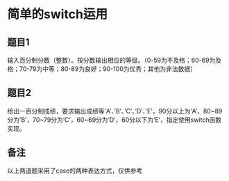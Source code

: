 # 简单的switch运用
## 题目1
输入百分制分数（整数）。按分数输出相应的等级。（0-59为不及格；60-69为及格；70-79为中等；80-89为良好；90-100为优秀；其他为非法数据）
## 题目2
给出一百分制成绩，要求输出成绩等’A’、’B’、’C’、’D’、’E’，90分以上为’A’，80~89分为’B’，70~79分为’C’，60~69分为’D’，60分以下为’E’，指定使用switch函数实现。
## 备注
以上两道题采用了case的两种表达方式，仅供参考
